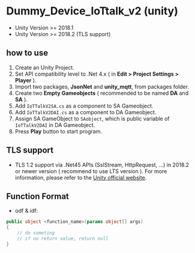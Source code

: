 # Dummy_Device_IoTtalk_v2 (unity)

* Unity Version >= 2018.1
* Unity Version >= 2018.2 (TLS support)

## how to use
1. Create an Unity Project.
2. Set API compatibility level to .Net 4.x ( in **Edit > Project Settings > Player** ).
3. Import two packages, **JsonNet** and **unity_mqtt**, from packages folder.
4. Create two **Empty Gameobjects** ( recommended to be named **DA** and **SA** ).
5. Add `IoTTalkV2SA.cs` as a component to SA Gameobject.
6. Add `IoTTalkV2DAI.cs` as a component to DA Gameobject.
7. Assign SA GameObject to `SAobject`, which is public variable of `IoTTalkV2DAI` in DA Gameobject. 
8. Press **Play** button to start program.

## TLS support
* TLS 1.2 support via .Net45 APIs (SslStream, HttpRequest, ...) in 2018.2 or newer version ( recommend to use LTS version ). For more information, please refer to the [Unity official website](https://unity3d.com/unity/whats-new/unity-2018.2.0).

## Function Format
* odf & idf:
``` C#
public object <function_name>(params object[] args)
{
    // do someting
    // if no return value, return null
}
```

